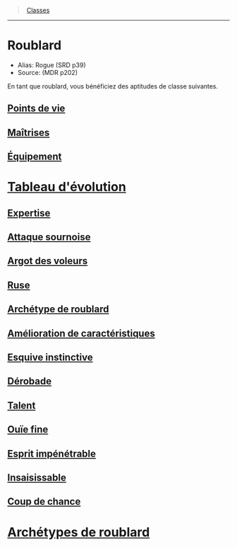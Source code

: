 ﻿>  [Classes](hd_classes.md)

---


# Roublard

- Alias: Rogue (SRD p39)
- Source: (MDR p202)

En tant que roublard, vous bénéficiez des aptitudes de classe suivantes.



## [Points de vie](hd_rogue_points_de_vie.md)



## [Maîtrises](hd_rogue_maitrises.md)



## [Équipement](hd_rogue_equipement.md)



# [Tableau d'évolution](hd_rogue_tableau_devolution.md)



## [Expertise](hd_rogue_expertise.md)



## [Attaque sournoise](hd_rogue_attaque_sournoise.md)



## [Argot des voleurs](hd_rogue_argot_des_voleurs.md)



## [Ruse](hd_rogue_ruse.md)



## [Archétype de roublard](hd_rogue_archetype_de_roublard.md)



## [Amélioration de caractéristiques](hd_rogue_amelioration_de_caracteristiques.md)



## [Esquive instinctive](hd_rogue_esquive_instinctive.md)



## [Dérobade](hd_rogue_derobade.md)



## [Talent](hd_rogue_talent.md)



## [Ouïe fine](hd_rogue_ouie_fine.md)



## [Esprit impénétrable](hd_rogue_esprit_impenetrable.md)



## [Insaisissable](hd_rogue_insaisissable.md)



## [Coup de chance](hd_rogue_coup_de_chance.md)



# [Archétypes de roublard](hd_rogue_archetypes_de_roublard.md)

